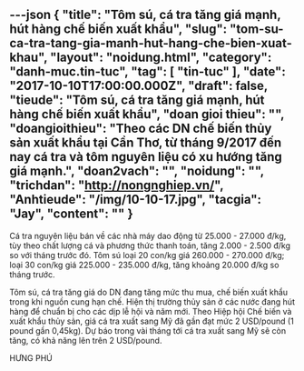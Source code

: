 ---json
{
    "title": "Tôm sú, cá tra tăng giá mạnh, hút hàng chế biến xuất khẩu",
    "slug": "tom-su-ca-tra-tang-gia-manh-hut-hang-che-bien-xuat-khau",
    "layout": "noidung.html",
    "category": "danh-muc.tin-tuc",
    "tag": [
        "tin-tuc"
    ],
    "date": "2017-10-10T17:00:00.000Z",
    "draft": false,
    "tieude": "Tôm sú, cá tra tăng giá mạnh, hút hàng chế biến xuất khẩu",
    "doan gioi thieu": "",
    "doangioithieu": "Theo các DN chế biến thủy sản xuất khẩu tại Cần Thơ, từ tháng 9/2017 đến nay cá tra và tôm nguyên liệu có xu hướng tăng giá mạnh.",
    "doan2vach": "",
    "noidung": "",
    "trichdan": "http://nongnghiep.vn/",
    "Anhtieude": "/img/10-10-17.jpg",
    "tacgia": "Jay",
    "__content__": ""
}
---
<p><span style="font-size:14px">Cá tra nguy&ecirc;n li&ecirc;̣u bán v&ecirc;̀ các nhà máy dao đ&ocirc;̣ng từ 25.000 - 27.000 đ/kg, tùy theo ch&acirc;́t lượng cá và phương thức thanh toán, tăng 2.000 - 2.500 đ/kg so với tháng trước đó. T&ocirc;m sú loại 20 con/kg giá 260.000 - 270.000 đ/kg; loại 30 con/kg giá 225.000 - 235.000 đ/kg, tăng khoảng 20.000 đ/kg so tháng trước.</span></p>

<p><span style="font-size:14px">T&ocirc;m sú, cá tra tăng giá do DN đang tăng mức thu mua, ch&ecirc;́ bi&ecirc;́n xu&acirc;́t kh&acirc;̉u trong khi ngu&ocirc;̀n cung hạn ch&ecirc;́. Hiện thị trường thủy sản ở các nước đang hút hàng đ&ecirc;̉ chu&acirc;̉n bị cho các dịp l&ecirc;̃ h&ocirc;̣i và năm mới. Theo Hi&ecirc;̣p h&ocirc;̣i Ch&ecirc;́ bi&ecirc;́n và xu&acirc;́t kh&acirc;̉u thủy sản, giá cá tra xu&acirc;́t sang Mỹ đã g&acirc;̀n đạt mức 2 USD/pound (1 pound g&acirc;̀n 0,45kg). Dự báo trong vài tháng tới cá tra xu&acirc;́t sang Mỹ sẽ còn tăng, có khả năng l&ecirc;n tr&ecirc;n 2 USD/pound.</span></p>

<p><span style="font-size:14px">HƯNG PHÚ</span></p>
